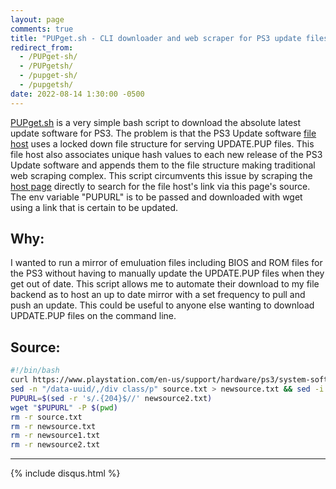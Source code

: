 ```yaml
---
layout: page
comments: true
title: "PUPget.sh - CLI downloader and web scraper for PS3 update files (UPDATE.PUP)"
redirect_from:
  - /PUPget-sh/
  - /PUPgetsh/
  - /pupget-sh/
  - /pupgetsh/
date: 2022-08-14 1:30:00 -0500
---
```

[PUPget.sh](https://github.com/JakeTurner616/PUPget.sh) is a very simple bash script to download the absolute latest update software for PS3. The problem is that the PS3 Update software [file host](https://dus01.ps3.update.playstation.net) uses a locked down file structure for serving UPDATE.PUP files. This file host also associates unique hash values to each new release of the PS3 Update software and appends them to the file structure making traditional web scraping complex. This script circumvents this issue by scraping the [host page](https://www.playstation.com/en-us/support/hardware/ps3/system-software/) directly to search for the file host's link via this page's source. The env variable "PUPURL" is to be passed and downloaded with wget using a link that is certain to be updated.
## Why:
I wanted to run a mirror of emuluation files including BIOS and ROM files for the PS3 without having to manually update the UPDATE.PUP files when they get out of date. This script allows me to automate their download to my file backend as to host an up to date mirror with a set frequency to pull and push an update. This could be useful to anyone else wanting to download UPDATE.PUP files on the command line.
## Source:
```bash
#!/bin/bash
curl https://www.playstation.com/en-us/support/hardware/ps3/system-software/ > source.txt
sed -n "/data-uuid/,/div class/p" source.txt > newsource.txt && sed -i '2,$d' newsource.txt && grep -oP "http://\K[^']+" newsource.txt > newsource1.txt && grep -oP '^.*"' newsource1.txt > newsource2.txt 
PUPURL=$(sed -r 's/.{204}$//' newsource2.txt)
wget "$PUPURL" -P $(pwd)
rm -r source.txt
rm -r newsource.txt
rm -r newsource1.txt
rm -r newsource2.txt 
```
---
{% include disqus.html %}


